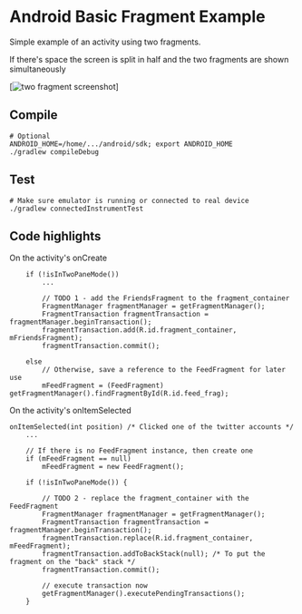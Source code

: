 Android Basic Fragment Example
==============================

Simple example of an activity using two fragments.

If there's space the screen is split in half and the two fragments are shown simultaneously

[![two fragment screenshot](https://github.com/joninvski/android_basic_fragment_example/raw/master/images/app.png)]


Compile
-------

    # Optional
    ANDROID_HOME=/home/.../android/sdk; export ANDROID_HOME
    ./gradlew compileDebug
    
Test
----

    # Make sure emulator is running or connected to real device
    ./gradlew connectedInstrumentTest
    


Code highlights
---------------

On the activity's onCreate


        if (!isInTwoPaneMode())
            ...

            // TODO 1 - add the FriendsFragment to the fragment_container
            FragmentManager fragmentManager = getFragmentManager();
            FragmentTransaction fragmentTransaction = fragmentManager.beginTransaction();
            fragmentTransaction.add(R.id.fragment_container, mFriendsFragment);
            fragmentTransaction.commit();

        else
            // Otherwise, save a reference to the FeedFragment for later use
            mFeedFragment = (FeedFragment) getFragmentManager().findFragmentById(R.id.feed_frag);



 On the activity's onItemSelected


    onItemSelected(int position) /* Clicked one of the twitter accounts */
        ...

        // If there is no FeedFragment instance, then create one
        if (mFeedFragment == null)
            mFeedFragment = new FeedFragment();

        if (!isInTwoPaneMode()) {

            // TODO 2 - replace the fragment_container with the FeedFragment
            FragmentManager fragmentManager = getFragmentManager();
            FragmentTransaction fragmentTransaction = fragmentManager.beginTransaction();
            fragmentTransaction.replace(R.id.fragment_container, mFeedFragment);
            fragmentTransaction.addToBackStack(null); /* To put the fragment on the "back" stack */
            fragmentTransaction.commit();

            // execute transaction now
            getFragmentManager().executePendingTransactions();
        }


